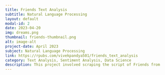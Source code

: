 ```yaml
---
title: Friends Text Analysis
subtitle: Natural Language Processing
layout: default
modal-id: 2
date: 2023-04-20
img: dreams.png
thumbnail: friends-thumbnail.png
alt: image-alt
project-date: April 2023
subject: Natural Language Processing
link: https://rpubs.com/vivekpandya501/friends_text_analysis
category: Text Analysis, Sentiment Analysis, Data Science
description: This project involved scraping the script of Friends from HTML and XML using R, transformations, cleansing, and then performing statistical tests and analysis on the script to determine specific answers to questions. One of the key analyses was to demonstrate the hypothesis of racial content in the script. Sentiment analysis and verbosity were demonstrated in the findings.
---
```

